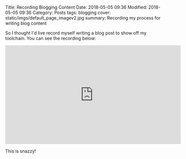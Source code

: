 Title: Recording Blogging Content
Date: 2018-05-05 09:36
Modified: 2018-05-05 09:36
Category: Posts
tags: blogging
cover: static/imgs/default_page_imagev2.jpg
summary: Recording my process for writing blog content

So I thought I'd live record myself writing a blog post to show off my toolchain.
You can see the recording below:

<!-- markdownlint-disable MD033 -->
<iframe width="560" height="315" src="https://www.youtube.com/embed/i-SZXwAnUGg" frameborder="0"
    allow="autoplay; encrypted-media" allowfullscreen></iframe>
<!-- markdownlint-enable MD033 -->

This is snazzy!

